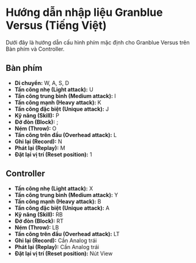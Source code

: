 # Hướng dẫn nhập liệu Granblue Versus (Tiếng Việt)

Dưới đây là hướng dẫn cấu hình phím mặc định cho Granblue Versus trên Bàn phím và Controller.

## Bàn phím

*   **Di chuyển:** W, A, S, D
*   **Tấn công nhẹ (Light attack):** U
*   **Tấn công trung bình (Medium attack):** I
*   **Tấn công mạnh (Heavy attack):** K
*   **Tấn công đặc biệt (Unique attack):** J
*   **Kỹ năng (Skill):** P
*   **Đỡ đòn (Block):** ;
*   **Ném (Throw):** O
*   **Tấn công trên đầu (Overhead attack):** L
*   **Ghi lại (Record):** N
*   **Phát lại (Replay):** M
*   **Đặt lại vị trí (Reset position):** 1

## Controller

*   **Tấn công nhẹ (Light attack):** X
*   **Tấn công trung bình (Medium attack):** Y
*   **Tấn công mạnh (Heavy attack):** B
*   **Tấn công đặc biệt (Unique attack):** A
*   **Kỹ năng (Skill):** RB
*   **Đỡ đòn (Block):** RT
*   **Ném (Throw):** LB
*   **Tấn công trên đầu (Overhead attack):** LT
*   **Ghi lại (Record):** Cần Analog trái
*   **Phát lại (Replay):** Cần Analog trái
*   **Đặt lại vị trí (Reset position):** Nút View